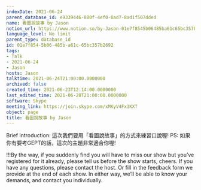 ```yaml
---
indexDate: 2021-06-24
parent_database_id: e9339446-880f-4ef0-8ad7-8ad1f507dded
name: 看圖說故事 by Jason
notion_url: https://www.notion.so/by-Jason-01e7f8545b06485ba61c65bc357b2692
language_level: No limit
parent_type: database_id
id: 01e7f854-5b06-485b-a61c-65bc357b2692
tags:
- Talk
- 2021-06-24
- Jason
hosts: Jason
talktime: 2021-06-24T21:00:00.0000000
archived: false
created_time: 2021-06-23T12:14:00.0000000
last_edited_time: 2021-06-28T21:00:00.0000000
software: Skype
meeting_link: https://join.skype.com/xMKyV4Fx3KXT
object: page
title: 看圖說故事 by Jason
---
```




Brief introduction: 這次我們要用「看圖說故事」的方式來練習口說喔!
PS: 如果你有要考GEPT的話，這次的主題非常適合你喔!

!!!By the way, if you suddenly find you will have to miss our show but you’ve registered for it already, please tell us before the show starts, cheers.
If you have any questions, please contact the host. Or fill in the feedback form we provide at the end of each show. In either way, we’ll be able to know your demands, and contact you individually.




